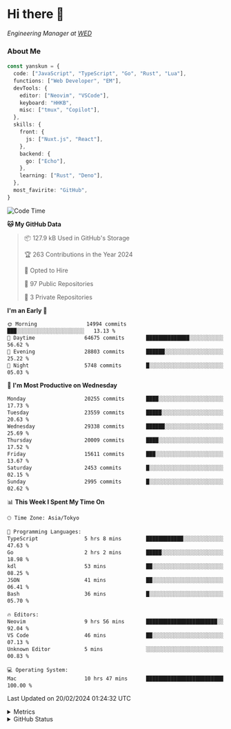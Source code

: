 # Hi there&nbsp;:wave:

<!-- ![Alt text](https://spotify-recently-played-readme.vercel.app/api?user=31kynbuubkiu3r4qh4hjuaglhfay) -->

_Engineering Manager at [WED](https://github.com/wedinc)_

### About Me

```ts
const yanskun = {
  code: ["JavaScript", "TypeScript", "Go", "Rust", "Lua"],
  functions: ["Web Developer", "EM"],
  devTools: {
    editor: ["Neovim", "VSCode"],
    keyboard: "HHKB",
    misc: ["tmux", "Copilot"],
  },
  skills: {
    front: {
      js: ["Nuxt.js", "React"],
    },
    backend: {
      go: ["Echo"],
    },
    learning: ["Rust", "Deno"],
  },
  most_favirite: "GitHub",
}
```

<!--START_SECTION:waka-->
![Code Time](http://img.shields.io/badge/Code%20Time-696%20hrs%2031%20mins-blue)

**🐱 My GitHub Data** 

> 📦 127.9 kB Used in GitHub's Storage 
 > 
> 🏆 263 Contributions in the Year 2024
 > 
> 💼 Opted to Hire
 > 
> 📜 97 Public Repositories 
 > 
> 🔑 3 Private Repositories 
 > 
**I'm an Early 🐤** 

```text
🌞 Morning                14994 commits       ███░░░░░░░░░░░░░░░░░░░░░░   13.13 % 
🌆 Daytime                64675 commits       ██████████████░░░░░░░░░░░   56.62 % 
🌃 Evening                28803 commits       ██████░░░░░░░░░░░░░░░░░░░   25.22 % 
🌙 Night                  5748 commits        █░░░░░░░░░░░░░░░░░░░░░░░░   05.03 % 
```
📅 **I'm Most Productive on Wednesday** 

```text
Monday                   20255 commits       ████░░░░░░░░░░░░░░░░░░░░░   17.73 % 
Tuesday                  23559 commits       █████░░░░░░░░░░░░░░░░░░░░   20.63 % 
Wednesday                29338 commits       ██████░░░░░░░░░░░░░░░░░░░   25.69 % 
Thursday                 20009 commits       ████░░░░░░░░░░░░░░░░░░░░░   17.52 % 
Friday                   15611 commits       ███░░░░░░░░░░░░░░░░░░░░░░   13.67 % 
Saturday                 2453 commits        █░░░░░░░░░░░░░░░░░░░░░░░░   02.15 % 
Sunday                   2995 commits        █░░░░░░░░░░░░░░░░░░░░░░░░   02.62 % 
```


📊 **This Week I Spent My Time On** 

```text
🕑︎ Time Zone: Asia/Tokyo

💬 Programming Languages: 
TypeScript               5 hrs 8 mins        ████████████░░░░░░░░░░░░░   47.63 % 
Go                       2 hrs 2 mins        █████░░░░░░░░░░░░░░░░░░░░   18.98 % 
kdl                      53 mins             ██░░░░░░░░░░░░░░░░░░░░░░░   08.25 % 
JSON                     41 mins             ██░░░░░░░░░░░░░░░░░░░░░░░   06.41 % 
Bash                     36 mins             █░░░░░░░░░░░░░░░░░░░░░░░░   05.70 % 

🔥 Editors: 
Neovim                   9 hrs 56 mins       ███████████████████████░░   92.04 % 
VS Code                  46 mins             ██░░░░░░░░░░░░░░░░░░░░░░░   07.13 % 
Unknown Editor           5 mins              ░░░░░░░░░░░░░░░░░░░░░░░░░   00.83 % 

💻 Operating System: 
Mac                      10 hrs 47 mins      █████████████████████████   100.00 % 
```


 Last Updated on 20/02/2024 01:24:32 UTC
<!--END_SECTION:waka-->

<details>
  <summary>Metrics</summary>
  <img src="https://github.com/yanskun/yanskun/blob/main/github-metrics.svg" alt="Metrics">
</details>

<details>
  <summary>GitHub Status</summary>
  <picture>
    <source media="(prefers-color-scheme: dark)" srcset="https://raw.githubusercontent.com/yanskun/yanskun/master/profile-summary-card-output/nord_dark/0-profile-details.svg">
   <img src="https://raw.githubusercontent.com/yanskun/yanskun/master/profile-summary-card-output/default/0-profile-details.svg">
  </picture>
  <br>
  <picture>
    <source media="(prefers-color-scheme: dark)" srcset="https://raw.githubusercontent.com/yanskun/yanskun/master/profile-summary-card-output/nord_dark/1-repos-per-language.svg">
   <img src="https://raw.githubusercontent.com/yanskun/yanskun/master/profile-summary-card-output/default/1-repos-per-language.svg">
  </picture>
  <picture>
    <source media="(prefers-color-scheme: dark)" srcset="https://raw.githubusercontent.com/yanskun/yanskun/master/profile-summary-card-output/nord_dark/2-most-commit-language.svg">
   <img src="https://raw.githubusercontent.com/yanskun/yanskun/master/profile-summary-card-output/default/2-most-commit-language.svg">
  </picture>
  <br>
  <picture>
    <source media="(prefers-color-scheme: dark)" srcset="https://raw.githubusercontent.com/yanskun/yanskun/master/profile-summary-card-output/nord_dark/3-stats.svg">
   <img src="https://raw.githubusercontent.com/yanskun/yanskun/master/profile-summary-card-output/default/3-stats.svg">
  </picture>
  <picture>
    <source media="(prefers-color-scheme: dark)" srcset="https://raw.githubusercontent.com/yanskun/yanskun/master/profile-summary-card-output/nord_dark/4-productive-time.svg">
   <img src="https://raw.githubusercontent.com/yanskun/yanskun/master/profile-summary-card-output/default/4-productive-time.svg">
  </picture>
</details>
